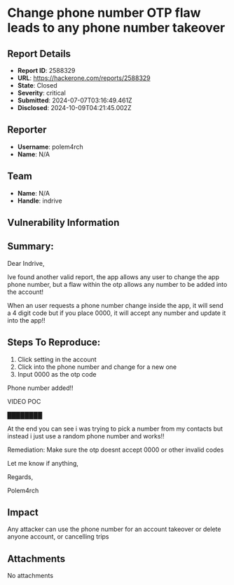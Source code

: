 # Change phone number OTP flaw leads to any phone number takeover

## Report Details
- **Report ID**: 2588329
- **URL**: https://hackerone.com/reports/2588329
- **State**: Closed
- **Severity**: critical
- **Submitted**: 2024-07-07T03:16:49.461Z
- **Disclosed**: 2024-10-09T04:21:45.002Z

## Reporter
- **Username**: polem4rch
- **Name**: N/A

## Team
- **Name**: N/A
- **Handle**: indrive

## Vulnerability Information
## Summary:

Dear Indrive,

Ive found another valid report, the app allows any user to change the app phone number, but a flaw within the otp allows any number to be added into the account!

When an user requests a phone number change inside the app, it will send a 4 digit code but if you place 0000, it will accept any number and update it into the app!!

## Steps To Reproduce:

  1. Click setting in the account
  2. Click into the phone number and change for a new one
  3. Input 0000 as the otp code

  Phone number added!!


VIDEO POC

████████

At the end you can see  i was trying to pick a number from my contacts but instead i  just use a random phone number and works!!



Remediation: Make sure the otp doesnt accept 0000 or other invalid codes

Let me know if anything,

Regards,

Polem4rch

## Impact

Any attacker can use the phone number for an account takeover or delete anyone account, or cancelling trips

## Attachments
No attachments
